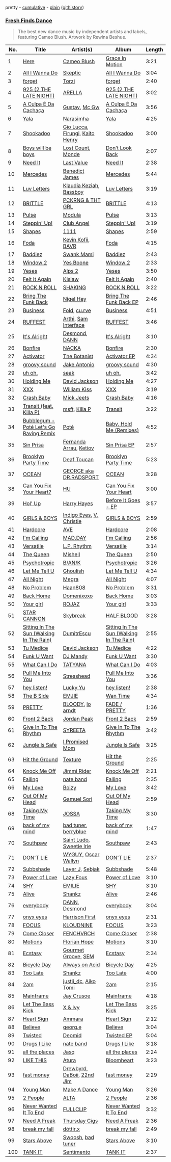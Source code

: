 pretty - [cumulative](/playlists/cumulative/Fresh%20Finds%20Dance.md) - [plain](/playlists/plain/37i9dQZF1DX6bBjHfdRnza) ([githistory](https://github.githistory.xyz/vitokorn/spotify-playlist-archive/blob/master/playlists/plain/37i9dQZF1DX6bBjHfdRnza))
### [Fresh Finds Dance](https://open.spotify.com/playlist/37i9dQZF1DX6bBjHfdRnza)

> The best new dance music by independent artists and labels, featuring Cameo Blush. Artwork by Rewina Beshue.

| No. | Title | Artist(s) | Album | Length |
|---|---|---|---|---|
| 1 | [Here](https://open.spotify.com/track/58lD70y0zxpdiAA9pUCbMk) | [Cameo Blush](https://open.spotify.com/artist/2Lx2CAHHQ2IC1iXjS6Y70v) | [Grace In Motion](https://open.spotify.com/album/2nwWZ9AxNZmGS1Bep29vzI) | 3:21 |
| 2 | [All I Wanna Do](https://open.spotify.com/track/5HUC9IjfAU9OG0L0BU339b) | [Skeptic](https://open.spotify.com/artist/1b3IrBNhhpCTXFoJDA8DfI) | [All I Wanna Do](https://open.spotify.com/album/5jsXGxUYryqVDBgfm8rxAH) | 3:04 |
| 3 | [forget](https://open.spotify.com/track/0Rn9pkfhWmwtgvCvI3HChj) | [Torzi](https://open.spotify.com/artist/2rsu13VNGzmC5llLQrpp0c) | [forget](https://open.spotify.com/album/20Z93Bm69nZvJMy5rxcLym) | 2:40 |
| 4 | [925 (2 THE LATE NIGHT)](https://open.spotify.com/track/1koeOKDcCpkuvQUTeAtoDi) | [ARELLA](https://open.spotify.com/artist/36IVsTAOVKo3ma5ChM3ZXd) | [925 (2 THE LATE NIGHT)](https://open.spotify.com/album/1G2VC9Yqt4cr4yYzevtxYX) | 3:02 |
| 5 | [A Culpa É Da Cachaça](https://open.spotify.com/track/2MgxCjL1sEUKMQwVlVAuur) | [Gustav](https://open.spotify.com/artist/2sIP89AL66SX8ApMyoHjJy), [Mc Gw](https://open.spotify.com/artist/0f1IECbrVV952unZkzrsg2) | [A Culpa É Da Cachaça](https://open.spotify.com/album/54GR9Vqw95ApOMB4DV5pe3) | 3:56 |
| 6 | [Yala](https://open.spotify.com/track/0xwHhaA6gHv3MPpqkSrebK) | [Narasimha](https://open.spotify.com/artist/2wzbr5OelMdawn7HrZRefV) | [Yala](https://open.spotify.com/album/64y98zrDVtesWibDJAndXD) | 4:25 |
| 7 | [Shookadoo](https://open.spotify.com/track/7L3prmjPhWKjweCNoV6Wlx) | [Gio Lucca](https://open.spotify.com/artist/6bzkE76ArC0nIuNKH04T74), [Firungi](https://open.spotify.com/artist/5UGCaPydVfxaKclCnTar7j), [Kaito Henry](https://open.spotify.com/artist/6ZqEafvDHteFyJeVqXRwjC) | [Shookadoo](https://open.spotify.com/album/2s5jMuWMnkCuTBEOkECC3m) | 3:00 |
| 8 | [Boys will be boys](https://open.spotify.com/track/4yXfLgoh16XoKawaiyriAp) | [Lost Count](https://open.spotify.com/artist/4IhvHFb5Lbl54E4igYTy7b), [Monde](https://open.spotify.com/artist/2W7qynuWq1MsPtPNFugxQ1) | [Don’t Look Back](https://open.spotify.com/album/5F6DD8yEQrAZm17zZFbgu6) | 2:07 |
| 9 | [Need It](https://open.spotify.com/track/2Ied5Kc9sahSeTO6GBRkWQ) | [Last Value](https://open.spotify.com/artist/03GldB4eId8dRZSbl6jmve) | [Need It](https://open.spotify.com/album/5dW5xdjXd8wszERahTyT4O) | 2:38 |
| 10 | [Mercedes](https://open.spotify.com/track/0gNhMfxef6emtlWOFDYnFk) | [Benedict James](https://open.spotify.com/artist/0HG4sLAE3Hp4X1PDtdDQUV) | [Mercedes](https://open.spotify.com/album/1YIg0gassEuFty7mxVdpVC) | 5:44 |
| 11 | [Luv Letters](https://open.spotify.com/track/6yvEqgADC7ucxdA7k4aEJJ) | [Klaudia Keziah](https://open.spotify.com/artist/6LxjYYRkYzxpRzPxZy8mXW), [Bassboy](https://open.spotify.com/artist/4wwHbT1V6hoLyOvS4gZVyy) | [Luv Letters](https://open.spotify.com/album/6pFgsDBQqiKpfZ4XenDGak) | 3:19 |
| 12 | [BRITTLE](https://open.spotify.com/track/0feqEI7YVGuoHlup2lUOaB) | [PCKRNG & THT GRL](https://open.spotify.com/artist/3cC4Ta8QzRejnBGV9UMcM9) | [BRITTLE](https://open.spotify.com/album/182WHjywCeE3TzsjyOoDqJ) | 4:13 |
| 13 | [Pulse](https://open.spotify.com/track/3tl58J37u0PzwDpZ5faQvq) | [Modula](https://open.spotify.com/artist/6XdyNOUc7zYzxpqzHyyhJO) | [Pulse](https://open.spotify.com/album/2jQNViLad16W4iVbiRyKqT) | 3:13 |
| 14 | [Steppin' Up!](https://open.spotify.com/track/5WJr34KLTzdcbFjvA6HF7Q) | [Club Angel](https://open.spotify.com/artist/1reJK6xw6Lu0r1PMoTUTDj) | [Steppin' Up!](https://open.spotify.com/album/7eLbayD38UMImYyleP0YbF) | 3:19 |
| 15 | [Shapes](https://open.spotify.com/track/76ZbsiT5eXrGVMTpSJkIDL) | [1111](https://open.spotify.com/artist/0CnZz6rvqYBualwWKuMiOE) | [Shapes](https://open.spotify.com/album/2leZqHN3OIH8eC6dSDHZOk) | 2:59 |
| 16 | [Foda](https://open.spotify.com/track/7zjTYUSVM2M9Mi8FsHYxuR) | [Kevin Kofii](https://open.spotify.com/artist/2CxkuDAdwEsImP1aGV6WWj), [BAVR](https://open.spotify.com/artist/2GKky4NWDiyQGNfg0AWV0m) | [Foda](https://open.spotify.com/album/0WybK8AOs9VNHb25wC6Obn) | 4:15 |
| 17 | [Baddiez](https://open.spotify.com/track/7N1WN9SQPgIKsFcQN50I6k) | [Swank Mami](https://open.spotify.com/artist/70k5dAiZtWY7JVknCMSaqr) | [Baddiez](https://open.spotify.com/album/1YIpdqjHZCX4MVZGH9AXdu) | 2:43 |
| 18 | [Window 2](https://open.spotify.com/track/27ye3If6cQrNiVj3vg6RXI) | [Yes Boone](https://open.spotify.com/artist/38AjHGnP1jV6bCn2fnx4F5) | [Window 2](https://open.spotify.com/album/5AmMOiUDxHA0kWxz19yncQ) | 2:33 |
| 19 | [Yeses](https://open.spotify.com/track/1E0EN15FCMl776ZrjcqNQ7) | [Alps 2](https://open.spotify.com/artist/3ZGwQcTbkx3ubLRoXUBcCd) | [Yeses](https://open.spotify.com/album/5ri1sA0oaamLlx14ozPpr4) | 3:50 |
| 20 | [Felt It Again](https://open.spotify.com/track/1Ng0kLgvqPUJGcFhrDGbUR) | [Kislaw](https://open.spotify.com/artist/3TyDnNCINpwLxJiRbT6uuh) | [Felt It Again](https://open.spotify.com/album/573nQdQ2h2aRxiwgCduYyv) | 2:40 |
| 21 | [ROCK N ROLL](https://open.spotify.com/track/4fSK64STGlvWp4huwv0Kfo) | [SHAKING](https://open.spotify.com/artist/5ymmrBnnRTW23bKo7Fpbx6) | [ROCK N ROLL](https://open.spotify.com/album/53nvgUQDdVS5u3JFYQRXP3) | 3:22 |
| 22 | [Bring The Funk Back](https://open.spotify.com/track/2GWrlPQcDAwmNWfRQ3p4my) | [Nigel Hey](https://open.spotify.com/artist/1cPQM2gu0JiwizeLoo9Edt) | [Bring The Funk Back EP](https://open.spotify.com/album/4uuvhkwgrUOsV5zAVHN7jM) | 2:46 |
| 23 | [Business](https://open.spotify.com/track/3B7DEjXs1lyFLHGqtxjSbq) | [Fold](https://open.spotify.com/artist/2BRIfQ1ys3QiaQTD3uIjf8), [cu.rve](https://open.spotify.com/artist/6XtSmVWB7PJ1cC7uPise32) | [Business](https://open.spotify.com/album/27AIBRCAd2OxJLnuVGpLTY) | 4:51 |
| 24 | [RUFFEST](https://open.spotify.com/track/5XufMiP9Ic0KlFm6QMjGcE) | [Arthi](https://open.spotify.com/artist/700RxrCFFg46ZosW39M6x4), [Sam Interface](https://open.spotify.com/artist/04dcWSXP57PDMzOuQ2tgMw) | [RUFFEST](https://open.spotify.com/album/6eovWDRLkn2Y4AdcJDQaSf) | 3:46 |
| 25 | [It's Alright](https://open.spotify.com/track/1haKz80FqEPdXZR8yiE0Ar) | [Desmond](https://open.spotify.com/artist/28Zwkol38hAQJpW6YKetuY), [DANN](https://open.spotify.com/artist/5eKnOOwjFpzE4Wy42WuF0q) | [It's Alright](https://open.spotify.com/album/7gyQR9uvmABzrXLULQWSH0) | 3:10 |
| 26 | [Bonfire](https://open.spotify.com/track/5nCW0qfLAhLaLXJmOSmr4Y) | [NACKA](https://open.spotify.com/artist/0uXzZBJnZvXmc2V5Adov4q) | [Bonfire](https://open.spotify.com/album/0HnshRYtPGzJsiBmJsMh9M) | 2:30 |
| 27 | [Activator](https://open.spotify.com/track/5smyVf3wio2CecKzCaZYTA) | [The Botanist](https://open.spotify.com/artist/15ZbPLr8nbvNDZ1vaqr75W) | [Activator EP](https://open.spotify.com/album/29johym52GDlOr7UhwCa2m) | 4:34 |
| 28 | [groovy sound](https://open.spotify.com/track/6y9ZHB5YdYkWzGTwOt7GtV) | [Jake Antonio](https://open.spotify.com/artist/5jpgPXIFQ0RzKw2IHyS8JC) | [groovy sound](https://open.spotify.com/album/3eMtNEEmPfzUohZ5M34NWf) | 4:30 |
| 29 | [uh oh.](https://open.spotify.com/track/2auHDNgw99NuSX7W2CrZFH) | [seak](https://open.spotify.com/artist/1HMHWSg6dRw0Wd6qGO86bb) | [uh oh.](https://open.spotify.com/album/4iQ4nNj4D2p4uaTyG6tdyP) | 3:42 |
| 30 | [Holding Me](https://open.spotify.com/track/0C322Be854wSym6X9BiM31) | [David Jackson](https://open.spotify.com/artist/7qiozhwvnBwz1t082JIBNV) | [Holding Me](https://open.spotify.com/album/0eMU95rsiEsQDfSTyTjdWx) | 4:27 |
| 31 | [XXX](https://open.spotify.com/track/1uIxnAIIdGF7aCfEl0Qigp) | [William Kiss](https://open.spotify.com/artist/2AI2RMWWeOAhkMhrQgxyNx) | [XXX](https://open.spotify.com/album/1PWMgc7VJaPOHc1WyM4Joj) | 3:19 |
| 32 | [Crash Baby](https://open.spotify.com/track/35kp0WgbOUa2rhEA2pw9Kr) | [Mick Jeets](https://open.spotify.com/artist/2ZHMwBPDOiyjeVrAuI1U5p) | [Crash Baby](https://open.spotify.com/album/2xWVNnEBADgW4n0gHxICXB) | 4:16 |
| 33 | [Transit (feat. Killa P)](https://open.spotify.com/track/7mR1z8YGtFKBEJ8Y0lIg7E) | [msft](https://open.spotify.com/artist/2G8vzUhESNnXthOWoZn3mx), [Killa P](https://open.spotify.com/artist/0yZqTQF0ULKX2gFE6fBHXZ) | [Transit](https://open.spotify.com/album/5dY2qizbHFrIZm3HMPZXJZ) | 3:22 |
| 34 | [Bubblegum - Poté Let's Go Raving Remix](https://open.spotify.com/track/1NYVQuqp7ZgkUbuiB5Fs7m) | [Poté](https://open.spotify.com/artist/4mHvZlo1KyW4kW3F1FE1q5) | [Baby, Hold Me (Remixes)](https://open.spotify.com/album/12bSqNELb5yvv0auLO9iXJ) | 4:52 |
| 35 | [Sin Prisa](https://open.spotify.com/track/3vno5lDrhMqrKQEUDogee3) | [Fernanda Arrau](https://open.spotify.com/artist/4joqJDPeNyEqJvnWVb3yU6), [Ketiov](https://open.spotify.com/artist/1MVBKaOHeQDc4bt64MKyHR) | [Sin Prisa EP](https://open.spotify.com/album/6UlAPMM1HULmFEI4Ch3St8) | 2:57 |
| 36 | [Brooklyn Party Time](https://open.spotify.com/track/5ALRcE4kElzD0ZYXrk8StO) | [Deaf Toucan](https://open.spotify.com/artist/3psM3KJlClPARJnfMlnD7m) | [Brooklyn Party Time](https://open.spotify.com/album/5Iu8JtH05Cke8UIH7DyDfy) | 5:23 |
| 37 | [OCEAN](https://open.spotify.com/track/1lfrHPUUksBTHqlud7Tmng) | [GEORGE aka DR.RADSPORT](https://open.spotify.com/artist/6U4q20LJOa3s9cSM8hXG0c) | [OCEAN](https://open.spotify.com/album/5JbZA64DJSdeLS4g26h9DN) | 3:28 |
| 38 | [Can You Fix Your Heart?](https://open.spotify.com/track/5TgnPAEtz84lYjljbcu8MG) | [HU](https://open.spotify.com/artist/1XZA7vX3UDejpAFJtywlL6) | [Can You Fix Your Heart](https://open.spotify.com/album/2f1YeI2ufkpylmc6WmSqmJ) | 3:00 |
| 39 | [Hol' Up](https://open.spotify.com/track/7mEsEz3dRIAGFRH4YoO9L3) | [Harry Hayes](https://open.spotify.com/artist/7BBSATOdEaY07XbxlUzfFu) | [Before It Goes - EP](https://open.spotify.com/album/6yMpxMGTJsrhxBWbtRCgXC) | 3:57 |
| 40 | [GIRLS & BOYS](https://open.spotify.com/track/06WaCojYXpaejtCrFj4V9a) | [Indigo Eyes](https://open.spotify.com/artist/04qGSeuOlRDSyVYFblRy9O), [V. Christie](https://open.spotify.com/artist/63sAE1NYTAlj2Oi77mMDmm) | [GIRLS & BOYS](https://open.spotify.com/album/0I9Ok1piajJaBw4So8yew6) | 2:59 |
| 41 | [Hardcore](https://open.spotify.com/track/0mi7aK49tdp8ES22clJWAB) | [AVE](https://open.spotify.com/artist/65aOyzXKa857ZYymGRKmqE) | [Hardcore](https://open.spotify.com/album/4SqFoofJnq03YWLgcz5YQS) | 2:08 |
| 42 | [I'm Calling](https://open.spotify.com/track/4EgNwlhThN1cWZP8ZdgIIK) | [MAD.DAY](https://open.spotify.com/artist/7JG77CHphAY01w2lKrvrTM) | [I'm Calling](https://open.spotify.com/album/5evbArolMS5rhylr57vv58) | 2:56 |
| 43 | [Versatile](https://open.spotify.com/track/2CX8w6jrSDujqcnkxDMJw0) | [L.P. Rhythm](https://open.spotify.com/artist/3K5qBiy5EHwb270817Cy6e) | [Versatile](https://open.spotify.com/album/3ktHqT8RfFWsosodNUfvB0) | 3:14 |
| 44 | [The Queen](https://open.spotify.com/track/6cCU3scRzhA27IUMULkJQ8) | [Mishell](https://open.spotify.com/artist/3kCsXVpVs1ZhLnIVkNzdHJ) | [The Queen](https://open.spotify.com/album/589NkxxnnEzSG3SFjW3nmH) | 2:50 |
| 45 | [Psychotropic](https://open.spotify.com/track/6sOen43o3JjWLy3hQLnmPg) | [B/AN/K](https://open.spotify.com/artist/0KenGC6rx5erjBNitrfJNu) | [Psychotropic](https://open.spotify.com/album/4xWJpuZdhtTaB3TE5tJyrd) | 3:26 |
| 46 | [Let Me Tell U](https://open.spotify.com/track/3evJmfxZKqlx3Rxl4hOM3m) | [Ghoulish](https://open.spotify.com/artist/4m1NhStbUaIZkgfbnnIQeK) | [Let Me Tell U](https://open.spotify.com/album/60AbEqiRHvFazQoCOWZaS0) | 4:34 |
| 47 | [All Night](https://open.spotify.com/track/1tnHnmYkpWlVHjB2qkf0iI) | [Megra](https://open.spotify.com/artist/75JMPNQ1B2A6WZydvs06Ok) | [All Night](https://open.spotify.com/album/44iHEBnNlTfg7BQSIye9Rx) | 4:07 |
| 48 | [No Problem](https://open.spotify.com/track/47KzjXL3xegnl1ReKk7uqv) | [Haan808](https://open.spotify.com/artist/2U2nFrNjt12PcCll8cuAzj) | [No Problem](https://open.spotify.com/album/1hr0e7wBGvElFMJSI4kAPv) | 3:31 |
| 49 | [Back Home](https://open.spotify.com/track/6QXBl5zHAIsVfnE2Myyz2a) | [Domenixoxo](https://open.spotify.com/artist/6UXPscFV0GdrRtVzOjXmBk) | [Back Home](https://open.spotify.com/album/36AEFtkxgsXPXpjzwuuox4) | 3:03 |
| 50 | [Your girl](https://open.spotify.com/track/1OaQmq2v3PbuhpgywFXYXk) | [ROJAZ](https://open.spotify.com/artist/2d0BUP7WeJ6caBJZHIn5G6) | [Your girl](https://open.spotify.com/album/2QXf97FdGm8bIjJIbT61Wv) | 3:33 |
| 51 | [STAR CANNON](https://open.spotify.com/track/2KZ3vJPCmKh9Him926mDsH) | [Skybreak](https://open.spotify.com/artist/2858y2JiMYIst8dY4WXGi3) | [HALF BLOOD](https://open.spotify.com/album/0KvaKQ6sOPmlZTOvsGjoQA) | 3:28 |
| 52 | [Sitting In The Sun (Walking In The Rain)](https://open.spotify.com/track/1ICqM7PreerK3OSNjgVhtw) | [DumitrEscu](https://open.spotify.com/artist/4pJw5VjlcDBHAOrN6fS3KZ) | [Sitting In The Sun (Walking In The Rain)](https://open.spotify.com/album/0mNWDv2QzTnnysJ2SIOPCh) | 2:55 |
| 53 | [Tu Medice](https://open.spotify.com/track/2uoeGOB5Xq5N4eLLIVyRb5) | [David Jackson](https://open.spotify.com/artist/7qiozhwvnBwz1t082JIBNV) | [Tu Medice](https://open.spotify.com/album/1cE5rI8088FcWnyrnwIW5x) | 4:22 |
| 54 | [Funk U Want](https://open.spotify.com/track/2aiiorAu7zLKYanYv47LjN) | [DJ Mandy](https://open.spotify.com/artist/4p2xDjEJLI7pgml2xOb3iT) | [Funk U Want](https://open.spotify.com/album/1fXkckIZDpKNPOsyK55iwu) | 3:30 |
| 55 | [What Can I Do](https://open.spotify.com/track/6EbED5jPQiMpFftw4qJ7UA) | [TATYANA](https://open.spotify.com/artist/40SwTLJmxQgWXTFi4YUKyP) | [What Can I Do](https://open.spotify.com/album/1qoacL6w8NLcNTmkyHfWBY) | 4:03 |
| 56 | [Pull Me Into You](https://open.spotify.com/track/37P4yZrleSbiQwYWNrSpaM) | [Stresshead](https://open.spotify.com/artist/1ilfLz2z62VTtvKJmxYPzs) | [Pull Me Into You](https://open.spotify.com/album/7DbskBDYopj3B71p7wGbQh) | 3:36 |
| 57 | [hey listen!](https://open.spotify.com/track/4yNhe3jDAo8o1SJ0hTEkvt) | [Lucky Yu](https://open.spotify.com/artist/7EVJloAqLSz0LiDi3308dL) | [hey listen!](https://open.spotify.com/album/2EY9vOrYUDrzQEr2R2QZMN) | 2:38 |
| 58 | [The B Side](https://open.spotify.com/track/12SC4NqICdEAZ4XkTcHDKD) | [EMJIE](https://open.spotify.com/artist/3RqdVnPEMwpv4EVX5J2lzh) | [Wan Time](https://open.spotify.com/album/6d4awKIQYOXDO2hlVrCClM) | 4:34 |
| 59 | [PRETTY](https://open.spotify.com/track/1ilo2WtKfsQgmNcoTuyfwb) | [BLOODY](https://open.spotify.com/artist/0PVfxLLUgFhUazfpTSJevz), [lo arndt](https://open.spotify.com/artist/4D5snkO2IHDcLFoGX9T5Fv) | [FADE / PRETTY](https://open.spotify.com/album/2hHQduqqUOtvPoNxPTs1Jj) | 1:36 |
| 60 | [Front 2 Back](https://open.spotify.com/track/5O3BBu1w4gfT0vsLPN3bfW) | [Jordan Peak](https://open.spotify.com/artist/5Jhhsm26nMbGu8FNOvN3Gk) | [Front 2 Back](https://open.spotify.com/album/0GjU9EI6COpbjnLEh049Ct) | 2:59 |
| 61 | [Give In To The Rhythm](https://open.spotify.com/track/1beFsnBiriU9xl96u7kdyb) | [SYREETA](https://open.spotify.com/artist/6NLeKpbb77Bgp6hPZjf6KJ) | [Give In To The Rhythm](https://open.spotify.com/album/3O2qVlg4vS18AMWFsPH0DX) | 3:42 |
| 62 | [Jungle Is Safe](https://open.spotify.com/track/5AKNsUHFvzAOXEvKCsfnWW) | [I Promised Mom](https://open.spotify.com/artist/3TtAGU0L1vHEPLQyuoQUw6) | [Jungle Is Safe](https://open.spotify.com/album/43WeOMUeoxDXUDgHbkeBiS) | 3:25 |
| 63 | [Hit the Ground](https://open.spotify.com/track/7wAuksvJErTLz0OHTDJPIa) | [Texture](https://open.spotify.com/artist/1K3a2VWnyszfzzdnT8iu0e) | [Hit the Ground](https://open.spotify.com/album/7yD02x73angL1C9H4dfjCV) | 2:25 |
| 64 | [Knock Me Off](https://open.spotify.com/track/2GDSZG7Uhnd6PuTzPPVNB0) | [Jimmi Rider](https://open.spotify.com/artist/1cd0IMgYU4aMsi2fSh8jJV) | [Knock Me Off](https://open.spotify.com/album/19YKXAE2pRl8cjitlvzGv8) | 2:21 |
| 65 | [Falling](https://open.spotify.com/track/2LsJ4sBvlz0V6MDCbwy4Bn) | [nate band](https://open.spotify.com/artist/2n0lFF6QKRjr0jGB9UIT1W) | [Falling](https://open.spotify.com/album/16kgfRu4InGlPouk5dzOjZ) | 2:35 |
| 66 | [My Love](https://open.spotify.com/track/3h4SlQBIU40POK6dMYZg3K) | [Boizy](https://open.spotify.com/artist/0QSHiUSmoHNQZd2cUgFnT3) | [My Love](https://open.spotify.com/album/1LFWxhVv9PhRhwimgRfSFz) | 3:42 |
| 67 | [Out Of My Head](https://open.spotify.com/track/7HXzzg5DfgoDJtslCYxXHK) | [Gamuel Sori](https://open.spotify.com/artist/4lNfGpoJrHMGdxV4KoRsoi) | [Out Of My Head](https://open.spotify.com/album/6HBQ4o7AFlPQabGFbKChS5) | 2:59 |
| 68 | [Taking My Time](https://open.spotify.com/track/1IPMQ44rGvmsW669en627l) | [JOSSA](https://open.spotify.com/artist/13X34zKdY9gaYUEb2Jnsm9) | [Taking My Time](https://open.spotify.com/album/42DQxXy13VXrrjCJdSkOBg) | 3:30 |
| 69 | [back of my mind](https://open.spotify.com/track/1uFjhHmje5HzyAqU0SXJ2g) | [bad tuner](https://open.spotify.com/artist/6a5fdBQLjJqoSGN5gythKm), [berryblue](https://open.spotify.com/artist/7LwsFYi5ugJCKFsXmMVyua) | [back of my mind](https://open.spotify.com/album/4e1CZR6MJ1njKbxxAajWG5) | 1:47 |
| 70 | [Southpaw](https://open.spotify.com/track/5aKNXOuBF2ZemsRMz4MROX) | [Saint Ludo](https://open.spotify.com/artist/3UBYL8t0DhD4uhJxF0FtGT), [Sweetie Irie](https://open.spotify.com/artist/0iUw5KL7NRlfKK3tZJNK9b) | [Southpaw](https://open.spotify.com/album/700Ft6hfZal0xbzlUCXNpt) | 2:43 |
| 71 | [DON'T LIE](https://open.spotify.com/track/6R06TtFjJqcD3TWS2LDIya) | [WYGUY](https://open.spotify.com/artist/5rvjm7d1bx7XiuQmDyfrUv), [Oscar Wallyn](https://open.spotify.com/artist/7J0KMSIGpJYscqTGc6L1oN) | [DON'T LIE](https://open.spotify.com/album/2wIFx2GrcF1BGYL6qzCb6L) | 2:37 |
| 72 | [Subbshade](https://open.spotify.com/track/45APUZHL4bFnG8wxvRmwxM) | [Layer J](https://open.spotify.com/artist/48KALXBf9Ookq2j30lSKBf), [Sebjak](https://open.spotify.com/artist/4WaTBVJBxGQ71Ch0swa8DA) | [Subbshade](https://open.spotify.com/album/0I3F0TWfIuk600Z74myN7V) | 5:48 |
| 73 | [Power of Love](https://open.spotify.com/track/6LahALik6SzkZY8zSnwb2l) | [Lazy Fous](https://open.spotify.com/artist/4L5hsRwVrsfzTIJIeI2ooS) | [Power of Love](https://open.spotify.com/album/5kvEGy1wxmG6IDmtDvk2fa) | 3:10 |
| 74 | [SHY](https://open.spotify.com/track/0LRnFkB6uBmDA7pPPMhCMk) | [EMILIE](https://open.spotify.com/artist/2VzEqGCGSc8MfjxcPjL8AO) | [SHY](https://open.spotify.com/album/7dn5Y9lyEpq8ngjnau2jL2) | 3:10 |
| 75 | [Alive](https://open.spotify.com/track/4DCjIVL8HJdh4ZoJ0G0kqU) | [Shankz](https://open.spotify.com/artist/7JP8tEVrVknJlA3isvkQjz) | [Alive](https://open.spotify.com/album/4AgSoBt48VW6TjNQc94iqr) | 2:46 |
| 76 | [everybody](https://open.spotify.com/track/247zmDd4jyqnp6IkMcrdva) | [DANN](https://open.spotify.com/artist/5eKnOOwjFpzE4Wy42WuF0q), [Desmond](https://open.spotify.com/artist/28Zwkol38hAQJpW6YKetuY) | [everybody](https://open.spotify.com/album/2vsC9CkXmlZzQdfwJAqO5e) | 3:04 |
| 77 | [onyx eyes](https://open.spotify.com/track/3Mf1wSMEN3yz0s8qRYUXxq) | [Harrison First](https://open.spotify.com/artist/0lcIRzEVZTKyNiEct4UKTo) | [onyx eyes](https://open.spotify.com/album/5q11onRG8I1NZGABWhLhls) | 2:31 |
| 78 | [FOCUS](https://open.spotify.com/track/5roCjW0WlA3bgjFDjx8Xuw) | [KLOUDNINE](https://open.spotify.com/artist/4iuihtEjVSnHeW54yAz8CM) | [FOCUS](https://open.spotify.com/album/1DvAtfQhcohz6BQgccHYRR) | 3:23 |
| 79 | [Come Closer](https://open.spotify.com/track/0Tq7TFuDgq2PykzxqK9Hmm) | [FENCHVRCH](https://open.spotify.com/artist/5c5py4J4rEULVOPJosUkTt) | [Come Closer](https://open.spotify.com/album/63jcO42jHH2WxOn1BjpRHS) | 2:38 |
| 80 | [Motions](https://open.spotify.com/track/3D81x9iBQu5Q0Xqhr5k8JV) | [Florian Hope](https://open.spotify.com/artist/4ugVS3CJ6GIxUX24WXXrcN) | [Motions](https://open.spotify.com/album/1nKbm1qYmxHKXHplTVna51) | 3:10 |
| 81 | [Ecstasy](https://open.spotify.com/track/333JphECeA2WEG7ioqRl7A) | [Gourmet Groove](https://open.spotify.com/artist/3aOSAaJGgJoMM44sekh3aG), [SEM](https://open.spotify.com/artist/0JpJNoSn9W5CtFDzjipKyD) | [Ecstasy](https://open.spotify.com/album/1Z27SzwBoFMwIrh6crcVWN) | 2:34 |
| 82 | [Bicycle Day](https://open.spotify.com/track/7EXSepWCmpyf1SuK6NBX52) | [Always on Acid](https://open.spotify.com/artist/3hP6JTmI988Z4SKo66nwpp) | [Bicycle Day](https://open.spotify.com/album/0jyD8HgdPMi25KHa4BbG8j) | 4:25 |
| 83 | [Too Late](https://open.spotify.com/track/53mNFIZypKLnQlQyw3DKAo) | [Shankz](https://open.spotify.com/artist/7JP8tEVrVknJlA3isvkQjz) | [Too Late](https://open.spotify.com/album/5OpPkKjVdXiRWAoFz42CJd) | 4:00 |
| 84 | [2am](https://open.spotify.com/track/6ApueVfygKAcnPC2ewZ4YM) | [justii_dc](https://open.spotify.com/artist/5BY8CfDGBPPZsfDHUMIW2i), [Aiko Tomi](https://open.spotify.com/artist/24jBJ64cYnyWF53EKv6K9t) | [2am](https://open.spotify.com/album/5evv8EyhaeN1Ofd1HbL5NV) | 2:15 |
| 85 | [Mainframe](https://open.spotify.com/track/4GpRdW1ljkq1xoo0S94cOc) | [Jay Crusoe](https://open.spotify.com/artist/4ToomtslAOZIEy4UgooZR7) | [Mainframe](https://open.spotify.com/album/4zMAO2w4rA8HwGazrdgZVs) | 4:18 |
| 86 | [Let The Bass Kick](https://open.spotify.com/track/2SJU4GS38jO7Nfgyviv8je) | [X & Ivy](https://open.spotify.com/artist/5GrYSX7RkjYmhl0eUWRcpH) | [Let The Bass Kick](https://open.spotify.com/album/05LZmHYpCrNb1e9NhTw7Z3) | 3:25 |
| 87 | [Heart Sign](https://open.spotify.com/track/1Qd0XxITbWBYj5rOxdRBR7) | [Ammara](https://open.spotify.com/artist/7GqNimUoiYFht4cYL0cT0I) | [Heart Sign](https://open.spotify.com/album/0hdD2IrVbfDzOh57yj37Vd) | 2:12 |
| 88 | [Believe](https://open.spotify.com/track/4Q3JQwQy9eXpK6BX1Ygj07) | [georg.e](https://open.spotify.com/artist/4UgSzduXvnD0R2tFzJQ5x3) | [Believe](https://open.spotify.com/album/3i2riDrtlST8rZi28Q9sA0) | 3:04 |
| 89 | [Twisted](https://open.spotify.com/track/4AbgtLUy0cgltPvfLIDgjQ) | [Deomid](https://open.spotify.com/artist/63JoSzT83QhPoyMoNEExxb) | [Twisted EP](https://open.spotify.com/album/5sdiwtAMad2Aa7KtEJtFHM) | 5:04 |
| 90 | [Drugs I Like](https://open.spotify.com/track/6I96oT2ZcOypVJkmqSujtr) | [nate band](https://open.spotify.com/artist/2n0lFF6QKRjr0jGB9UIT1W) | [Drugs I Like](https://open.spotify.com/album/57JsFYnRzXiB4WMUsyfKPg) | 3:18 |
| 91 | [all the places](https://open.spotify.com/track/3lssQpCKKiO7Yy4aqQEHZQ) | [Jasq](https://open.spotify.com/artist/32Outb7Q3w7dRQUhUqpvpl) | [all the places](https://open.spotify.com/album/4ZriESmss3opgvwJbibRO6) | 2:24 |
| 92 | [LIKE THIS](https://open.spotify.com/track/04Zh8fUm1YKPgYYMjjsZzb) | [Atura](https://open.spotify.com/artist/5nn0cIrXfm1pZ7jKFFexei) | [Bloomheart](https://open.spotify.com/album/3p2d2Uvsp8DwCnlWwa0TUm) | 3:23 |
| 93 | [fast money](https://open.spotify.com/track/1RdRv8nwKnnZCDJ4Ih8cvv) | [Drewbyrd](https://open.spotify.com/artist/67kmAPaXes2HLVDJphvWMH), [DaBoii](https://open.spotify.com/artist/1R4jDezcLcFxrJ9PHNrbG0), [22nd Jim](https://open.spotify.com/artist/0ROLbpYHvwZWVbPBibRwPU) | [fast money](https://open.spotify.com/album/2c8mUAmKslHvjMhSIBFDYu) | 2:29 |
| 94 | [Young Man](https://open.spotify.com/track/1AA4Dgoob2TZZByNW3zJi7) | [Make A Dance](https://open.spotify.com/artist/0uCHsPscaxehIexzf7nkXP) | [Young Man](https://open.spotify.com/album/6vB7WPA0ceo26nHh2h8Mip) | 3:26 |
| 95 | [2 People](https://open.spotify.com/track/5y0fc0QaUBPXsuAEHcA77y) | [ALTA](https://open.spotify.com/artist/0PkXdpzJOcWmCvp4aqRsA5) | [2 People](https://open.spotify.com/album/7irMJJIxgDZTZwcEjZhhk6) | 2:36 |
| 96 | [Never Wanted It To End](https://open.spotify.com/track/4QOVuL0aWA1FNKG85kRjpw) | [FULLCLIP](https://open.spotify.com/artist/1WEgIPUvIq0ruHxECA7tR9) | [Never Wanted It To End](https://open.spotify.com/album/6arrhLTMpCYwBiAWgh9K8g) | 3:32 |
| 97 | [Need A Freak](https://open.spotify.com/track/33sF5CxnTbJmVVdwGsgbIb) | [Thursday Cigs](https://open.spotify.com/artist/5dRanOuN20a4kNXXdrilUL) | [Need A Freak](https://open.spotify.com/album/6vqmXmDZgi0ZtHcT2ZEzgl) | 2:36 |
| 98 | [break my fall](https://open.spotify.com/track/1Pm9Ccvs4z9w4vQEWKDICe) | [dóttir.x](https://open.spotify.com/artist/7jq2vXolpLlHipMTPVeMR0) | [break my fall](https://open.spotify.com/album/3uRPMGgQ87zRkUD2WNqCUl) | 2:49 |
| 99 | [Stars Above](https://open.spotify.com/track/36vtpWkQyA2wTxkH8taIHg) | [Swoosh](https://open.spotify.com/artist/2WCrtPixyggICoueTKsjjG), [bad tuner](https://open.spotify.com/artist/6a5fdBQLjJqoSGN5gythKm) | [Stars Above](https://open.spotify.com/album/2fg5mQkGQRT3ELk0KZeu6B) | 3:10 |
| 100 | [TANK IT](https://open.spotify.com/track/4ubO4kObhIGP6kHN1QPE3r) | [Sentimento](https://open.spotify.com/artist/3jCZxcHy73RLlHU5WWZDqa) | [TANK IT](https://open.spotify.com/album/081KqR46idkIxhnf5TgQLD) | 2:37 |